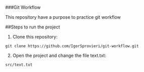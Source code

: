 ###Git Workflow

This repository have a purpose to practice git workflow

##Steps to run the project

1. Clone this repository:

```
git clone https://github.com/IgorSprovieri/git-workflow.git
```

2. Open the project and change the file text.txt:

```
src/text.txt
```
